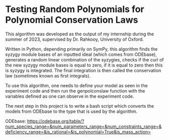 # Testing Random Polynomials for Polynomial Conservation Laws

This algorithm was developed as the output of my internship during the summer of 2023, supervised by Dr. Rahkooy, University of Oxford. 

Written in Python, depending primarily on SymPy, this algorithm finds the syzygy module bases of an inputted ideal (which comes from ODEbase), generates a random linear combination of the syzygies, checks if the curl of the new syzygy module bases is equal to zero, if it is equal to zero then this is syzygy is integrated. The final integration is then called the conservation law (sometimes known as first integrals).

To use this algorithm, one needs to define your model as seen in the experiment code and then run the genpolconslaw function with the variables defined as one can observe in the experiment code.  

The next step in this project is to write a bash script which converts the models from ODEbase to the type that is used by the algorithm.


ODEbase: https://odebase.org/table/?num_species_range=&num_parameters_range=&num_constraints_range=&deficiency_range=&is_rational=&is_polynomial=True&is_mass_action=
